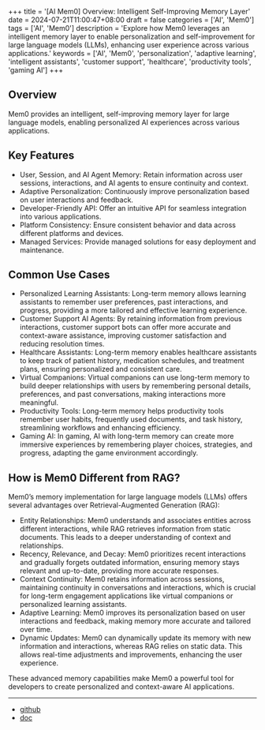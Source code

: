 +++
title = '[AI Mem0] Overview: Intelligent Self-Improving Memory Layer'
date = 2024-07-21T11:00:47+08:00
draft = false
categories = ['AI', 'Mem0']
tags = ['AI', 'Mem0']
description = 'Explore how Mem0 leverages an intelligent memory layer to enable personalization and self-improvement for large language models (LLMs), enhancing user experience across various applications.'
keywords = ['AI', 'Mem0', 'personalization', 'adaptive learning', 'intelligent assistants', 'customer support', 'healthcare', 'productivity tools', 'gaming AI']
+++

## Overview
Mem0 provides an intelligent, self-improving memory layer for large language models, enabling personalized AI experiences across various applications.

## Key Features
- User, Session, and AI Agent Memory: Retain information across user sessions, interactions, and AI agents to ensure continuity and context.
- Adaptive Personalization: Continuously improve personalization based on user interactions and feedback.
- Developer-Friendly API: Offer an intuitive API for seamless integration into various applications.
- Platform Consistency: Ensure consistent behavior and data across different platforms and devices.
- Managed Services: Provide managed solutions for easy deployment and maintenance.

## Common Use Cases
- Personalized Learning Assistants: Long-term memory allows learning assistants to remember user preferences, past interactions, and progress, providing a more tailored and effective learning experience.
- Customer Support AI Agents: By retaining information from previous interactions, customer support bots can offer more accurate and context-aware assistance, improving customer satisfaction and reducing resolution times.
- Healthcare Assistants: Long-term memory enables healthcare assistants to keep track of patient history, medication schedules, and treatment plans, ensuring personalized and consistent care.
- Virtual Companions: Virtual companions can use long-term memory to build deeper relationships with users by remembering personal details, preferences, and past conversations, making interactions more meaningful.
- Productivity Tools: Long-term memory helps productivity tools remember user habits, frequently used documents, and task history, streamlining workflows and enhancing efficiency.
- Gaming AI: In gaming, AI with long-term memory can create more immersive experiences by remembering player choices, strategies, and progress, adapting the game environment accordingly.

## How is Mem0 Different from RAG?
Mem0’s memory implementation for large language models (LLMs) offers several advantages over Retrieval-Augmented Generation (RAG):

- Entity Relationships: Mem0 understands and associates entities across different interactions, while RAG retrieves information from static documents. This leads to a deeper understanding of context and relationships.
- Recency, Relevance, and Decay: Mem0 prioritizes recent interactions and gradually forgets outdated information, ensuring memory stays relevant and up-to-date, providing more accurate responses.
- Context Continuity: Mem0 retains information across sessions, maintaining continuity in conversations and interactions, which is crucial for long-term engagement applications like virtual companions or personalized learning assistants.
- Adaptive Learning: Mem0 improves its personalization based on user interactions and feedback, making memory more accurate and tailored over time.
- Dynamic Updates: Mem0 can dynamically update its memory with new information and interactions, whereas RAG relies on static data. This allows real-time adjustments and improvements, enhancing the user experience.

These advanced memory capabilities make Mem0 a powerful tool for developers to create personalized and context-aware AI applications.

---

- [github](https://github.com/mem0ai/mem0)
- [doc](https://docs.mem0.ai/overview)
<!-- - [AI Blog - Learn AI from scratch](...) -->
<!-- - [AI Blog - Learn AI from scratch](...) -->
<!-- - [WeChat Official Account - Learn AI from scratch](...) -->
<!-- - [CSDN - Learn AI from scratch](...) -->
<!-- - [Juejin - Learn AI from scratch](...) -->
<!-- - [Zhihu - Learn AI from scratch](...) -->
<!-- - [Alibaba Cloud - Learn AI from scratch](...) -->
<!-- - [Tencent Cloud - Learn AI from scratch](...) -->
